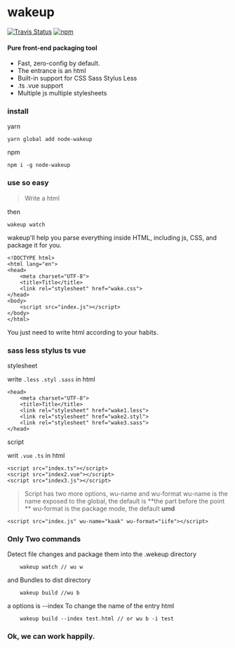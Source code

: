 # wakeup
<p align="left">
  <a href="https://travis-ci.org/channg/wakeup"><img alt="Travis Status" src="https://img.shields.io/travis/channg/wakeup/master.svg?style=flat-square"></a>
  <a href="https://www.npmjs.com/package/node-wakeup"><img alt="npm" src="https://img.shields.io/npm/v/node-wakeup.svg?style=flat-square"></a>
</p>

#### Pure front-end packaging tool
* Fast, zero-config by default.
* The entrance is an html
* Built-in support for CSS Sass Stylus Less
* .ts .vue support 
* Multiple js multiple stylesheets

### install
yarn
```
yarn global add node-wakeup
```
npm
```
npm i -g node-wakeup
```

### use  so easy
> Write a html

then

```
wakeup watch
```
wakeup'll help you parse everything inside HTML, including js, CSS, and package it for you.

```
<!DOCTYPE html>
<html lang="en">
<head>
    <meta charset="UTF-8">
    <title>Title</title>
    <link rel="stylesheet" href="wake.css">
</head>
<body>
	<script src="index.js"></script>
</body>
</html>
```
You just need to write html according to your habits.


### sass less stylus ts vue

stylesheet

write `.less` `.styl` `.sass` in html
```
<head>
    <meta charset="UTF-8">
    <title>Title</title>
    <link rel="stylesheet" href="wake1.less">
    <link rel="stylesheet" href="wake2.styl">
    <link rel="stylesheet" href="wake3.sass">
</head>
```
script 

writ `.vue` `.ts` in html
```
<script src="index.ts"></script>
<script src="index2.vue"></script>
<script src="index3.js"></script>
```
> Script has two more options, wu-name and wu-format
> wu-name  is the name exposed to the global, the default is **the part before the point **
> wu-format is the package mode, the default **umd**
```
<script src="index.js" wu-name="kaak" wu-format="iife"></script>
```

### Only Two commands

Detect file changes and package them into the .wekeup directory
```
	wakeup watch // wu w
```
and  Bundles to dist directory

```
	wakeup build //wu b
```

a options is --index To change the name of the entry html
```
	wakeup build --index test.html // or wu b -i test
```


### Ok, we can work happily.
